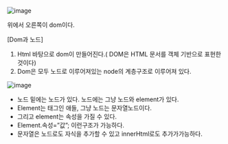 ![image](https://user-images.githubusercontent.com/108928206/190557828-72bc1b93-e7df-4ecf-bbe2-627f9045b077.png)

위에서 오른쪽이 dom이다.

[Dom과 노드]
1.	Html 바탕으로 dom이 만들어진다.( DOM은 HTML 문서를 객체 기반으로 표현한 것이다)
2.	Dom은 모두 노드로 이루어져있는 node의 계층구조로 이루어져 있다.

![image](https://user-images.githubusercontent.com/108928206/190558011-4c40758e-05db-4531-9580-a1c32cc52a57.png)

-	노드 밑에는 노드가 있다. 노드에는 그냥 노드와 element가 있다.
-	Element는 태그인 애들, 그냥 노드는 문자열노드이다.
-	그리고 element는 속성을 가질 수 있다.
-	Element.속성=”값”; 이런구조가 가능하다.
-	문자열은 노드로도 자식을 추가할 수 있고 innerHtml로도 추가가가능하다.

